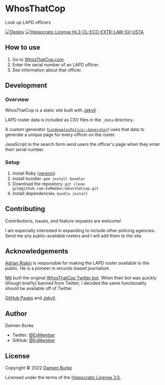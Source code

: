 # WhosThatCop

Look up LAPD officers

[![Deploy](https://github.com/ExMember/whosthatcop/actions/workflows/pages.yml/badge.svg)](https://github.com/ExMember/whosthatcop/actions/workflows/pages.yml)
[![Hippocratic License HL3-CL-ECO-EXTR-LAW-SV-USTA](https://img.shields.io/static/v1?label=Hippocratic%20License&message=HL3-CL-ECO-EXTR-LAW-SV-USTA&labelColor=5e2751&color=bc8c3d)](https://firstdonoharm.dev/version/3/0/cl-eco-extr-law-sv-usta.html)

## How to use

1. Go to [WhosThatCop.com](https://whosthatcop.com).
2. Enter the serial number of an LAPD officer.
3. See information about that officer.

## Development

### Overview

WhosThatCop is a static site built with [Jekyll](https://jekyllrb.com).

LAPD roster data is included as CSV files in the `_data` directory.

A custom generator
([`LosAngelesPolice::Generator`](_plugins/los_angeles_police.rb)) uses that data
to generate a unique page for every officer on the roster.

JavaScript in the search form send users the officer's page when they enter
their serial number.

### Setup

1. Install Ruby ([version](.ruby-version)).
2. Install bundler. `gem install bundler`
3. Download the repository. `git clone git@github.com:ExMember/whosthatcop.git`
4. Install dependencies. `bundle install`

## Contributing

Contributions, issues, and feature requests are welcome!

I am especially interested in expanding to include other policing agencies. Send
me any public-available rosters and I will add them to the site.

## Acknowledgements

[Adrian Riskin](https://chez-risk.in) is responsible for making the LAPD roster
available to the public. He is a pioneer in records-based journalism.

[NN](https://twitter.com/NN35007) built the original [WhosThatCop Twitter
bot](https://twitter.com/WhosThatCop). When their bot was quickly (though
briefly) banned from Twitter, I decided the same functionality should be
available off of Twitter.

[GitHub Pages](https://pages.github.com) and [Jekyll](https://jekyllrb.com).

## Author

Damien Burke

- Twitter: [@ExMember](https://twitter.com/exmember)
- GitHub: [@ExMember](https://github.com/exmember)

## License

Copyright © 2022 [Damien Burke](https://github.com/exmember)

Licensed under the terms of the [Hippocratic License 3.0.](LICENSE.md)
